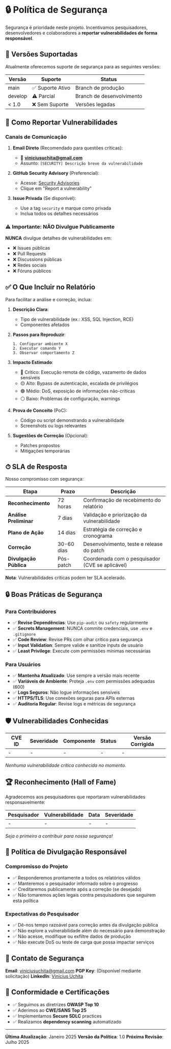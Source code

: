 # 🔒 Política de Segurança

Segurança é prioridade neste projeto. Incentivamos pesquisadores, desenvolvedores e colaboradores a **reportar vulnerabilidades de forma responsável**.

## 🎯 Versões Suportadas

Atualmente oferecemos suporte de segurança para as seguintes versões:

| Versão  | Suporte          | Status                    |
| ------- | ---------------- | ------------------------- |
| main    | ✅ Suporte Ativo | Branch de produção        |
| develop | ⚠️ Parcial       | Branch de desenvolvimento |
| < 1.0   | ❌ Sem Suporte   | Versões legadas           |

## 📩 Como Reportar Vulnerabilidades

### Canais de Comunicação

1. **Email Direto** (Recomendado para questões críticas):
   - 📧 **viniciusuchita@gmail.com**
   - Assunto: `[SECURITY] Descrição breve da vulnerabilidade`

2. **GitHub Security Advisory** (Preferencial):
   - Acesse: [Security Advisories](../../security/advisories)
   - Clique em "Report a vulnerability"

3. **Issue Privada** (Se disponível):
   - Use a tag `security` e marque como privada
   - Inclua todos os detalhes necessários

### ⚠️ Importante: NÃO Divulgue Publicamente

**NUNCA** divulgue detalhes de vulnerabilidades em:

- ❌ Issues públicas
- ❌ Pull Requests
- ❌ Discussions públicas
- ❌ Redes sociais
- ❌ Fóruns públicos

## ✅ O Que Incluir no Relatório

Para facilitar a análise e correção, inclua:

1. **Descrição Clara**:
   - Tipo de vulnerabilidade (ex.: XSS, SQL Injection, RCE)
   - Componentes afetados

2. **Passos para Reproduzir**:

   ```
   1. Configurar ambiente X
   2. Executar comando Y
   3. Observar comportamento Z
   ```

3. **Impacto Estimado**:
   - 🔴 Crítico: Execução remota de código, vazamento de dados sensíveis
   - 🟡 Alto: Bypass de autenticação, escalada de privilégios
   - 🟢 Médio: DoS, exposição de informações não-críticas
   - ⚪ Baixo: Problemas de configuração, warnings

4. **Prova de Conceito** (PoC):
   - Código ou script demonstrando a vulnerabilidade
   - Screenshots ou logs relevantes

5. **Sugestões de Correção** (Opcional):
   - Patches propostos
   - Mitigações temporárias

## ⏱ SLA de Resposta

Nosso compromisso com segurança:

| Etapa                  | Prazo      | Descrição                                       |
| ---------------------- | ---------- | ----------------------------------------------- |
| **Reconhecimento**     | 72 horas   | Confirmação de recebimento do relatório         |
| **Análise Preliminar** | 7 dias     | Validação e priorização da vulnerabilidade      |
| **Plano de Ação**      | 14 dias    | Estratégia de correção e cronograma             |
| **Correção**           | 30-60 dias | Desenvolvimento, teste e release do patch       |
| **Divulgação Pública** | Pós-patch  | Coordenada com o pesquisador (CVE se aplicável) |

**Nota**: Vulnerabilidades críticas podem ter SLA acelerado.

## 🔒 Boas Práticas de Segurança

### Para Contribuidores

- ✅ **Revise Dependências**: Use `pip-audit` ou `safety` regularmente
- ✅ **Secrets Management**: NUNCA commite credenciais, use `.env` e `.gitignore`
- ✅ **Code Review**: Revise PRs com olhar crítico para segurança
- ✅ **Input Validation**: Sempre valide e sanitize inputs de usuário
- ✅ **Least Privilege**: Execute com permissões mínimas necessárias

### Para Usuários

- ✅ **Mantenha Atualizado**: Use sempre a versão mais recente
- ✅ **Variáveis de Ambiente**: Proteja `.env` com permissões adequadas (600)
- ✅ **Logs Seguros**: Não logue informações sensíveis
- ✅ **HTTPS/TLS**: Use conexões seguras para APIs externas
- ✅ **Auditoria Regular**: Revise logs e métricas de segurança

## 🛡️ Vulnerabilidades Conhecidas

| CVE ID | Severidade | Componente | Status | Versão Corrigida |
| ------ | ---------- | ---------- | ------ | ---------------- |
| -      | -          | -          | -      | -                |

_Nenhuma vulnerabilidade crítica conhecida no momento._

## 🏆 Reconhecimento (Hall of Fame)

Agradecemos aos pesquisadores que reportaram vulnerabilidades responsavelmente:

| Pesquisador | Vulnerabilidade | Data | Severidade |
| ----------- | --------------- | ---- | ---------- |
| -           | -               | -    | -          |

_Seja o primeiro a contribuir para nossa segurança!_

## 🔐 Política de Divulgação Responsável

### Compromisso do Projeto

- ✅ Responderemos prontamente a todos os relatórios válidos
- ✅ Manteremos o pesquisador informado sobre o progresso
- ✅ Creditaremos publicamente após a correção (se desejado)
- ✅ Não tomaremos ações legais contra pesquisadores que seguirem esta política

### Expectativas do Pesquisador

- ✅ Dê-nos tempo razoável para correção antes da divulgação pública
- ✅ Não explore a vulnerabilidade além do necessário para demonstração
- ✅ Não acesse, modifique ou exfiltre dados de produção
- ✅ Não execute DoS ou teste de carga que possa impactar serviços

## 📧 Contato de Segurança

**Email**: viniciusuchita@gmail.com
**PGP Key**: (Disponível mediante solicitação)
**LinkedIn**: [Vinícius Uchita](https://www.linkedin.com/in/viniciusuchita/)

## 📜 Conformidade e Certificações

- ✅ Seguimos as diretrizes **OWASP Top 10**
- ✅ Aderimos ao **CWE/SANS Top 25**
- ✅ Implementamos **Secure SDLC** practices
- ✅ Realizamos **dependency scanning** automatizado

---

**Última Atualização**: Janeiro 2025
**Versão da Política**: 1.0
**Próxima Revisão**: Julho 2025
